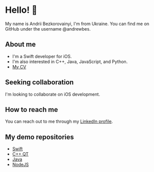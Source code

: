 # Hello! 👋

My name is Andrii Bezkorovainyi, I'm from Ukraine. You can find me on GitHub under the username @andrewbes.

## About me
- I'm a Swift developer for iOS.
- I'm also interested in C++, Java, JavaScript, and Python.
- [My CV](https://andrew-bezkorovainyi-ios.tiiny.site)

## Seeking collaboration
I'm looking to collaborate on iOS development.

## How to reach me
You can reach out to me through my [LinkedIn profile](https://www.linkedin.com/in/andrew-bes/).

## My demo repositories
- [Swift](https://github.com/andrewbes/Swift)
- [C++ QT](https://github.com/andrewbes/CPP_QT)
- [Java](https://github.com/andrewbes/Java)
- [NodeJS](https://github.com/andrewbes/NodeJS)

<!---
andrewbes/andrewbes is a ✨ special ✨ repository because its `README.md` (this file) appears on your GitHub profile.
You can click the Preview link to take a look at your changes.
--->

